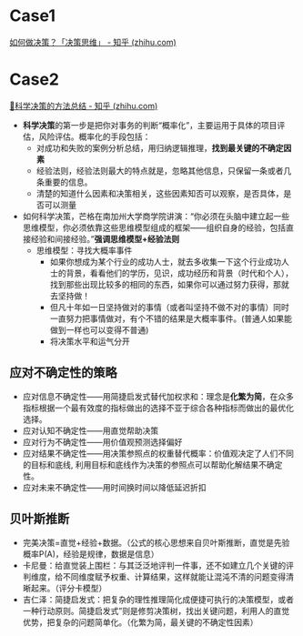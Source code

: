 # Case1
[如何做决策？「决策思维」 - 知乎 (zhihu.com)](https://zhuanlan.zhihu.com/p/141163293)

# Case2
[📑科学决策的方法总结 - 知乎 (zhihu.com)](https://zhuanlan.zhihu.com/p/492866788)
- **科学决策**的第一步是把你对事务的判断“概率化”，主要运用于具体的项目评估，风险评估。概率化的手段包括：
	- 对成功和失败的案例分析总结，用归纳逻辑推理，**找到最关键的不确定因素**
	- 经验法则，经验法则最大的特点就是，忽略其他信息，只保留一条或者几条重要的信息。
	- 清楚的知道什么因素和决策相关，这些因素知否可以观察，是否具体，是否可以测量
- 如何科学决策，芒格在南加州大学商学院讲演：“你必须在头脑中建立起一些思维模型，你必须依靠这些思维模型组成的框架——组织自身的经验，包括直接经验和间接经验。”**强调思维模型+经验法则**
	- 思维模型：寻找大概率事件
		- 如果你想成为某个行业的成功人士，就去多收集一下这个行业成功人士的背景，看看他们的学历，见识，成功经历和背景（时代和个人），找到那些出现比较多的相同的东西，如果你可以通过努力获得，那就去坚持做！
		- 但凡十年如一日坚持做对的事情（或者叫坚持不做不对的事情）同时一直努力把事情做对，有个不错的结果是大概率事件。(普通人如果能做到一样也可以变得不普通)
		- 将决策水平和运气分开
## 应对不确定性的策略
- 应对信息不确定性——用简捷启发式替代加权求和：理念是**化繁为简**，在众多指标根据一个最有效度的指标做出的选择不亚于综合各种指标而做出的最优化选择。
- 应对认知不确定性——用直觉帮助决策
- 应对行为不确定性——用价值观预测选择偏好
- 应对结果不确定性——用决策参照点的权重替代概率：价值观决定了人们不同的目标和底线, 利用目标和底线作为决策的参照点可以帮助化解结果不确定性。
- 应对未来不确定性——用时间换时间以降低延迟折扣
## 贝叶斯推断
- 完美决策=直觉+经验+数据。（公式的核心思想来自贝叶斯推断，直觉是先验概率P(A)，经验是规律，数据是信息）
- 卡尼曼：给直觉装上围栏：与其泛泛地评判一件事，还不如建立几个关键的评判维度，给不同维度赋予权重、计算结果，这样就能让混沌不清的问题变得清晰起来。（评分卡模型）
- 吉仁泽：简捷启发式：把复杂的理性推理简化成便捷可执行的决策模型，或者一种行动原则。简捷启发式”则是修剪决策树，找出关键问题，利用人的直觉优势，把复杂的问题简单化。（化繁为简，最关键的不确定性因素）